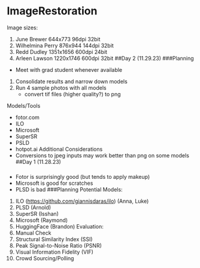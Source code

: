 # ImageRestoration
Image sizes:
1. June Brewer          644x773         96dpi           32bit
2. Wilhelmina Perry     876x944         144dpi          32bit
3. Redd Dudley          1351x1656       600dpi          24bit
4. Arleen Lawson        1220x1746       600dpi          32bit
##Day 2 (11.29.23)
###Planning
* Meet with grad student whenever available
1. Consolidate results and narrow down models
2. Run 4 sample photos with all models
    * convert tif files (higher quality?) to png

Models/Tools
* fotor.com
* ILO
* Microsoft
* SuperSR
* PSLD
* hotpot.ai
Additional Considerations
* Conversions to jpeg inputs may work better than png on some models
##Day 1 (11.28.23)
### 
* Fotor is surprisingly good (but tends to apply makeup)
* Microsoft is good for scratches
* PLSD is bad
###Planning
Potential Models:
1. ILO (https://github.com/giannisdaras/ilo) (Anna, Luke)
2. PLSD (Arnold)
3. SuperSR (Isshan)
4. Microsoft (Raymond)
4. HuggingFace (Brandon)
Evaluation:
1. Manual Check
2. Structural Similarity Index (SSI)
3. Peak Signal-to-Noise Ratio (PSNR)
4. Visual Information Fidelity (VIF)
5. Crowd Sourcing/Polling
